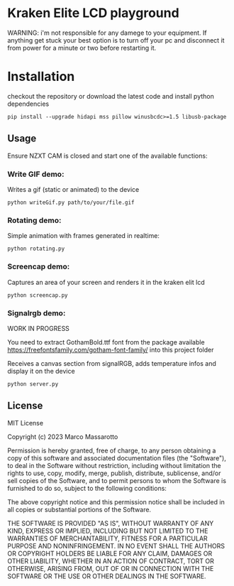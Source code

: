 # Kraken Elite LCD playground

WARNING: i'm not responsible for any damege to your equipment. If anything get stuck your best option is to turn off your pc and disconnect it from power for a minute or two before restarting it.

# Installation

checkout the repository or download the latest code and install python dependencies

```
pip install --upgrade hidapi mss pillow winusbcdc>=1.5 libusb-package
```

## Usage

Ensure NZXT CAM is closed and start one of the available functions:

### Write GIF demo:

Writes a gif (static or animated) to the device

```
python writeGif.py path/to/your/file.gif
```

### Rotating demo:

Simple animation with frames generated in realtime:

```
python rotating.py
```

### Screencap demo:

Captures an area of your screen and renders it in the kraken elit lcd

```
python screencap.py
```

### Signalrgb demo:

WORK IN PROGRESS

You need to extract GothamBold.ttf font from the package available https://freefontsfamily.com/gotham-font-family/ into this project folder

Receives a canvas section from signalRGB, adds temperature infos and display it on the device

```
python server.py
```

## License

MIT License

Copyright (c) 2023 Marco Massarotto

Permission is hereby granted, free of charge, to any person obtaining a copy
of this software and associated documentation files (the "Software"), to deal
in the Software without restriction, including without limitation the rights
to use, copy, modify, merge, publish, distribute, sublicense, and/or sell
copies of the Software, and to permit persons to whom the Software is
furnished to do so, subject to the following conditions:

The above copyright notice and this permission notice shall be included in all
copies or substantial portions of the Software.

THE SOFTWARE IS PROVIDED "AS IS", WITHOUT WARRANTY OF ANY KIND, EXPRESS OR
IMPLIED, INCLUDING BUT NOT LIMITED TO THE WARRANTIES OF MERCHANTABILITY,
FITNESS FOR A PARTICULAR PURPOSE AND NONINFRINGEMENT. IN NO EVENT SHALL THE
AUTHORS OR COPYRIGHT HOLDERS BE LIABLE FOR ANY CLAIM, DAMAGES OR OTHER
LIABILITY, WHETHER IN AN ACTION OF CONTRACT, TORT OR OTHERWISE, ARISING FROM,
OUT OF OR IN CONNECTION WITH THE SOFTWARE OR THE USE OR OTHER DEALINGS IN THE
SOFTWARE.
